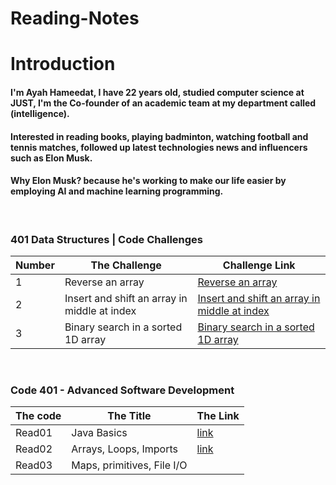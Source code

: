 # Reading-Notes


# Introduction
#### I'm Ayah Hameedat, I have 22 years old, studied computer science at JUST, I'm the Co-founder of an academic team at my department called (intelligence).

#### Interested in reading books, playing badminton, watching football and tennis matches, followed up latest technologies news and influencers such as Elon Musk.
#### Why Elon Musk? because he's working to make our life easier by employing AI and machine learning programming.

<br>

### **401 Data Structures | Code Challenges** 
Number | The Challenge | Challenge Link
------ | --------------|------
1 | Reverse an array | [Reverse an array](https://github.com/AyahHameedat/data-structures-and-algorithms/blob/main/java/Challenge1/README.md)
2 | Insert and shift an array in middle at index | [Insert and shift an array in middle at index]()
3 | Binary search in a sorted 1D array | [Binary search in a sorted 1D array]()

<br>


### **Code 401 - Advanced Software Development**

The code | The Title | The Link
------ | ------|------
Read01 | Java Basics | [link](https://ayahhameedat.github.io/reading-notes/Read01)
Read02 | Arrays, Loops, Imports | [link](https://ayahhameedat.github.io/reading-notes/Read02)
Read03 | Maps, primitives, File I/O | 
